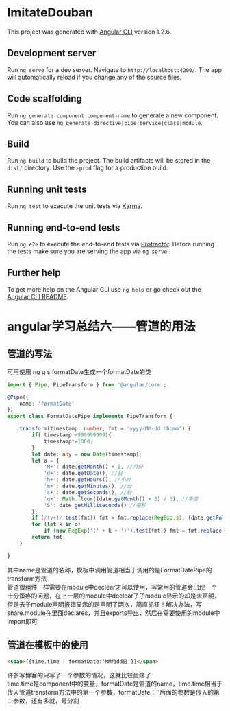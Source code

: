 # ImitateDouban

This project was generated with [Angular CLI](https://github.com/angular/angular-cli) version 1.2.6.

## Development server

Run `ng serve` for a dev server. Navigate to `http://localhost:4200/`. The app will automatically reload if you change any of the source files.

## Code scaffolding

Run `ng generate component component-name` to generate a new component. You can also use `ng generate directive|pipe|service|class|module`.

## Build

Run `ng build` to build the project. The build artifacts will be stored in the `dist/` directory. Use the `-prod` flag for a production build.

## Running unit tests

Run `ng test` to execute the unit tests via [Karma](https://karma-runner.github.io).

## Running end-to-end tests

Run `ng e2e` to execute the end-to-end tests via [Protractor](http://www.protractortest.org/).
Before running the tests make sure you are serving the app via `ng serve`.

## Further help

To get more help on the Angular CLI use `ng help` or go check out the [Angular CLI README](https://github.com/angular/angular-cli/blob/master/README.md).
# angular学习总结六——管道的用法
## 管道的写法
可用使用 ng g s formatDate生成一个formatDate的类
```typescript
import { Pipe, PipeTransform } from '@angular/core';

@Pipe({
    name: 'formatDate'
})
export class FormatDatePipe implements PipeTransform {

    transform(timestamp: number, fmt = 'yyyy-MM-dd hh:mm') {
        if( timestamp <999999999){
            timestamp*=1000;
        }
        let date: any = new Date(timestamp);
        let o = {
            'M+': date.getMonth() + 1, //月份 
            'd+': date.getDate(), //日 
            'h+': date.getHours(), //小时 
            'm+': date.getMinutes(), //分 
            's+': date.getSeconds(), //秒 
            'q+': Math.floor((date.getMonth() + 3) / 3), //季度 
            'S': date.getMilliseconds() //毫秒 
        };
        if (/(y+)/.test(fmt)) fmt = fmt.replace(RegExp.$1, (date.getFullYear() + '').substr(4 - RegExp.$1.length));
        for (let k in o)
            if (new RegExp('(' + k + ')').test(fmt)) fmt = fmt.replace(RegExp.$1, (RegExp.$1.length == 1) ? (o[k]) : (('00' + o[k]).substr(('' + o[k]).length)));
        return fmt;
    }

}
```
其中name是管道的名称，模板中调用管道相当于调用的是FormatDatePipe的transform方法  
管道很组件一样需要在module中declear才可以使用，写常用的管道会出现一个十分蛋疼的问题，在上一层的module中declear了子module显示的却是未声明，但是去子module声明报错显示的是声明了两次，简直抓狂！解决办法，写share.module在里面declares，并且exports导出，然后在需要使用的module中import即可
## 管道在模板中的使用
```html
<span>{{time.time | formatDate:'MM月dd日'}}</span>
```
许多写博客的只写了一个参数的情况，这就比较蛋疼了  
time.time是component中的变量，formatDate是管道的name，time.time相当于传入管道transform方法中的第一个参数，formatDate：''后面的参数是传入的第二参数，还有多就，号分割

